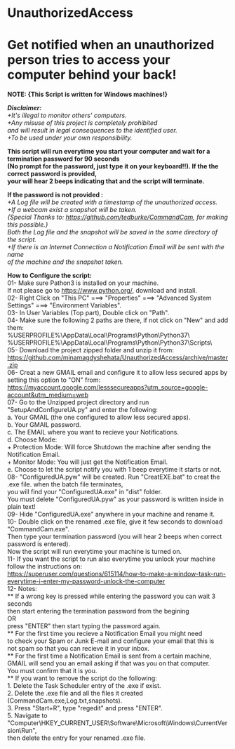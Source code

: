 # **UnauthorizedAccess**
# Get notified when an unauthorized person tries to access your computer behind your back!

**NOTE: {This Script is written for Windows machines!}**


***Disclaimer:***  
*+It's illegal to monitor others' computers.*  
*+Any misuse of this project is completely prohibited*  
 *and will result in legal consequences to the identified user.*  
*+To be used under your own responsibility.*  

**This script will run everytime you start your computer and wait for a termination password for 90 seconds  
(No prompt for the password, just type it on your keyboard!!). If the the correct password is provided,  
your will hear 2 beeps indicating that and the script will terminate.**  

**If the password is not provided :**  
     *+A Log file will be created with a timestamp of the unauthorized access.*  
     *+If a webcam exist a snapshot will be taken.*  
      *{Special Thanks to: https://github.com/tedburke/CommandCam, for making this possible.}*  
         *Both the Log file and the snapshot will be saved in the same directory of the script.*  
     *+If there is an Internet Connection a Notification Email will be sent with the name*  
      *of the machine and the snapshot taken.*  
    

**How to Configure the script:**  
			  01- Make sure Pathon3 is installed on your machine.    
				  If not please go to https://www.python.org/, download and install.  
			  02- Right Click on "This PC" ===> "Properties" ===> "Advanced System Settings" ===> "Environment Variables".  
			  03- In User Variables (Top part), Double click on "Path".  
			  04- Make sure the following 2 paths are there, if not click on "New" and add them:  
						  %USERPROFILE%\AppData\Local\Programs\Python\Python37\  
						  %USERPROFILE%\AppData\Local\Programs\Python\Python37\Scripts\  
			  05- Download the project zipped folder and unzip it from:  
					  https://github.com/minamagdyshehata/UnauthorizedAccess/archive/master.zip  
			  06- Creat a new GMAIL email and configure it to allow less secured apps by setting this option to "ON" from:  
					  https://myaccount.google.com/lesssecureapps?utm_source=google-account&utm_medium=web  
			  07- Go to the Unzipped project directory and run "SetupAndConfigureUA.py" and enter the following:  
						  a. Your GMAIL (the one configured to allow less secured apps).  
						  b. Your GMAIL password.  
						  c. The EMAIL where you want to recieve your Notifications.  
						  d. Choose Mode:  
									  + Protection Mode: Will force Shutdown the machine after sending the Notification Email.  
									  + Monitor Mode: You will just get the Notification Email.  
						  e. Choose to let the script notify you with 1 beep everytime it starts or not.  
			  08- "ConfiguredUA.pyw" will be created. Run "CreatEXE.bat" to creat the .exe file. when the batch file terminates,  
				  you will find your "ConfiguredUA.exe" in "dist" folder.  
				  You must delete "ConfiguredUA.pyw" as your password is written inside in plain text!  
			  09- Hide "ConfiguredUA.exe" anywhere in your machine and rename it.  
			  10- Double click on the renamed .exe file, give it few seconds to download "CommandCam.exe".  
				  Then type your termination password (you will hear 2 beeps when correct password is entered).  
				  Now the script will run everytime your machine is turned on.  
			  11- If you want the script to run also everytime you unlock your machine follow the instructions on:  
					  https://superuser.com/questions/615114/how-to-make-a-window-task-run-everytime-i-enter-my-password-unlock-the-computer  
			  12- Notes:  
								  ** If a wrong key is pressed while entering the password you can wait 3 seconds  
									 then start entering the termination password from the begining  
									 OR  
									 press "ENTER" then start typing the password again.  
								  ** For the first time you recieve a Notification Email you might need  
									 to check your Spam or Junk E-mail and configure your email that this is  
									 not spam so that you can recieve it in your inbox.  
								  ** For the first time a Notification Email is sent from a certain machine,  
									 GMAIL will send you an email asking if that was you on that computer.  
									 You must confirm that it is you.  
								  ** If you want to remove the script do the following:  
										  1. Delete the Task Scheduler entry of the .exe if exist.  
										  2. Delete the .exe file and all the files it created (CommandCam.exe,Log.txt,snapshots).  
										  3. Press "Start+R", type "regedit" and press "ENTER".  
										  5. Navigate to "Computer\HKEY_CURRENT_USER\Software\Microsoft\Windows\CurrentVersion\Run",  
											 then delete the entry for your renamed .exe file.  
                               
                               
